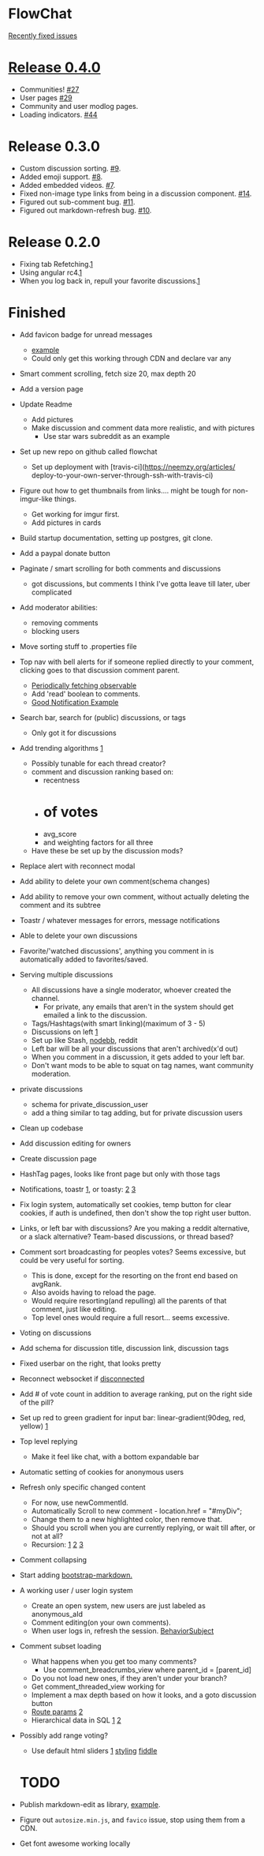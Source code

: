 # FlowChat

[Recently fixed issues](https://github.com/dessalines/flowchat/issues?q=is%3Aissue+is%3Aclosed)

# [Release 0.4.0](https://github.com/dessalines/flowchat/milestone/3)
- Communities! [#27](https://github.com/dessalines/flowchat/issues/27)
- User pages [#29](https://github.com/dessalines/flowchat/issues/29)
- Community and user modlog pages.
- Loading indicators. [#44](https://github.com/dessalines/flowchat/issues/44)

# Release 0.3.0
- Custom discussion sorting. [#9](https://github.com/dessalines/flowchat/issues/9).
- Added emoji support. [#8](https://github.com/dessalines/flowchat/issues/8).
- Added embedded videos. [#7](https://github.com/dessalines/flowchat/issues/7).
- Fixed non-image type links from being in a discussion component. [#14](https://github.com/dessalines/flowchat/issues/14).
- Figured out sub-comment bug. [#11](https://github.com/dessalines/flowchat/issues/11).
- Figured out markdown-refresh bug. [#10](https://github.com/dessalines/flowchat/issues/10).

# Release 0.2.0
- Fixing tab Refetching.[1](https://github.com/dessalines/flowchat/commit/96558421bef042c167acaa709d6e36cd30701b3c)
- Using angular rc4.[1](https://github.com/dessalines/flowchat/commit/bc7f6379691659fe8da20c01eb3c947ffe19d98b)
- When you log back in, repull your favorite discussions.[1](https://github.com/dessalines/flowchat/commit/fca846fe2ce6861d0c31da65ea9445241470cd3e)


# Finished
- Add favicon badge for unread messages
  - [example](https://github.com/ejci/favico.js)
  - Could only get this working through CDN and declare var any
- Smart comment scrolling, fetch size 20, max depth 20
- Add a version page
- Update Readme
  - Add pictures
  - Make discussion and comment data more realistic, and with pictures
    - Use star wars subreddit as an example
- Set up new repo on github called flowchat
  - Set up deployment with [travis-ci](https://neemzy.org/articles/
  deploy-to-your-own-server-through-ssh-with-travis-ci)
- Figure out how to get thumbnails from links.... might be tough for non-imgur-like things. 
  - Get working for imgur first. 
  - Add pictures in cards
- Build startup documentation, setting up postgres, git clone. 
- Add a paypal donate button
- Paginate / smart scrolling for both comments and discussions
  - got discussions, but comments I think I've gotta leave till later, uber complicated
- Add moderator abilities:
  - removing comments
  - blocking users
- Move sorting stuff to .properties file
- Top nav with bell alerts for if someone replied directly to your comment, clicking goes to that discussion comment parent. 
  - [Periodically fetching observable](http://www.codegur.online/36086596/periodically-updating-observable-value-in-angular2)
  - Add 'read' boolean to comments. 
  - [Good Notification Example](http://infinite-woodland-5276.herokuapp.com/index.html)
- Search bar, search for (public) discussions, or tags
  - Only got it for discussions
- Add trending algorithms [1](http://sorentwo.com/2013/12/30/let-postgres-do-the-work.html)
  - Possibly tunable for each thread creator?
  - comment and discussion ranking based on: 
    - recentness
    - # of votes
    - avg_score 
    - and weighting factors for all three
  - Have these be set up by the discussion mods?
- Replace alert with reconnect modal
- Add ability to delete your own comment(schema changes)
- Add ability to remove your own comment, without actually deleting the comment and its subtree
- Toastr / whatever messages for errors, message notifications
- Able to delete your own discussions
- Favorite/'watched discussions', anything you comment in is automatically added to favorites/saved.
- Serving multiple discussions
  - All discussions have a single moderator, whoever created the channel.
    - For private, any emails that aren't in the system should get emailed a link to the discussion.
  - Tags/Hashtags(with smart linking)(maximum of 3 - 5)
  - Discussions on left [1](http://v4-alpha.getbootstrap.com/examples/dashboard/)
  - Set up like Stash, [nodebb](https://github.com/NodeBB/NodeBB), reddit
  - Left bar will be all your discussions that aren't archived(x'd out)
  - When you comment in a discussion, it gets added to your left bar.
  - Don't want mods to be able to squat on tag names, want community moderation.
- private discussions
  - schema for private_discussion_user
  - add a thing similar to tag adding, but for private discussion users
- Clean up codebase
- Add discussion editing for owners
- Create discussion page
- HashTag pages, looks like front page but only with those tags
- Notifications, toastr [1](https://github.com/PointInside/ng2-toastr), or toasty: [2](http://akserg.github.io/ng2-webpack-demo/) [3](https://github.com/Stabzs/Angular2-Toaster)
- Fix login system, automatically set cookies, temp button for clear cookies, if auth is undefined, then don't show the top right user button.
- Links, or left bar with discussions? Are you making a reddit alternative, or a slack alternative? Team-based discussions, or thread based?
- Comment sort broadcasting for peoples votes? Seems excessive, but could be very useful for sorting. 
  - This is done, except for the resorting on the front end based on avgRank. 
  - Also avoids having to reload the page.
  - Would require resorting(and repulling) all the parents of that comment, just like editing.
  - Top level ones would require a full resort... seems excessive.
- Voting on discussions
- Add schema for discussion title, discussion link, discussion tags
- Fixed userbar on the right, that looks pretty
- Reconnect websocket if [disconnected](http://stackoverflow.com/questions/3479734/javascript-jquery-test-if-window-has-focus)
- Add # of vote count in addition to average ranking, put on the right side of the pill?
- Set up red to green gradient for input bar: linear-gradient(90deg, red, yellow) [1](https://css-tricks.com/styling-cross-browser-compatible-range-inputs-css/)
- Top level replying
	- Make it feel like chat, with a bottom expandable bar
- Automatic setting of cookies for anonymous users
- Refresh only specific changed content
  - For now, use newCommentId.
  - Automatically Scroll to new comment - location.href = "#myDiv";
  - Change them to a new highlighted color, then remove that.
  - Should you scroll when you are currently replying, or wait till after, or not at all?
  - Recursion: [1](http://stackoverflow.com/a/2549333/1655478) [2](http://stackoverflow.com/questions/16228467/how-do-i-break-out-of-loops-in-recursive-functions) [3](http://stackoverflow.com/questions/34522306/angular-2-focus-on-newly-added-input-element)
- Comment collapsing
- Start adding [bootstrap-markdown.](http://www.codingdrama.com/bootstrap-markdown/)
- A working user / user login system
  - Create an open system, new users are just labeled as anonymous_aId
  - Comment editing(on your own comments).
  - When user logs in, refresh the session. [BehaviorSubject](http://stackoverflow.com/questions/34376854/delegation-eventemitter-or-observable-in-angular2/35568924#35568924)
- Comment subset loading
  - What happens when you get too many comments?
    - Use comment_breadcrumbs_view where parent_id = [parent_id]
  - Do you not load new ones, if they aren't under your branch?
  - Get comment_threaded_view working for 
  - Implement a max depth based on how it looks, and a goto discussion button
  - [Route params](http://plnkr.co/edit/IcnEzZ0WtiaY5Bpqrq2Y?p=preview) [2](https://github.com/angular/angular/issues/6204)
  - Hierarchical data in SQL [1](http://stackoverflow.com/questions/8252323/mysql-closure-table-hierarchical-database-how-to-pull-information-out-in-the-c) [2](http://stackoverflow.com/questions/192220/what-is-the-most-efficient-elegant-way-to-parse-a-flat-table-into-a-tree/)
- Possibly add range voting?
	- Use default html sliders [1](http://stackoverflow.com/questions/15935837/how-to-display-a-range-input-slider-vertically) [styling](http://danielstern.ca/range.css/#/) [fiddle](http://jsfiddle.net/Mmgxg/)

  # TODO
- Publish markdown-edit as library, [example](http://blog.angular-university.io/how-to-create-an-angular-2-library-and-how-to-consume-it-jspm-vs-webpack/).
- Figure out `autosize.min.js`, and `favico` issue, stop using them from a CDN.
- Get font awesome working locally
